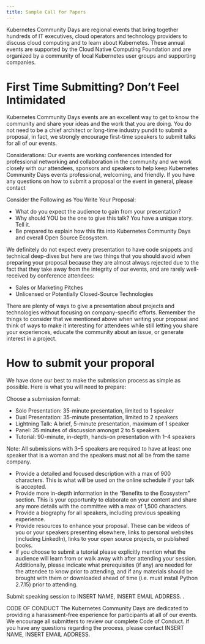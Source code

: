 ```yaml
---
title: Sample Call for Papers
---
```

Kubernetes Community Days are regional events that bring together hundreds of IT executives, cloud operators and technology providers to discuss cloud computing and to learn about Kubernetes.  These annual events are supported by the Cloud Native Computing Foundation and are organized by a community of local Kubernetes user groups and supporting companies.

# First Time Submitting? Don’t Feel Intimidated
Kubernetes Community Days events are an excellent way to get to know the community and share your ideas and the work that you are doing. You do not need to be a chief architect or long-time industry pundit to submit a proposal, in fact, we strongly encourage first-time speakers to submit talks for all of our events.

Considerations:
Our events are working conferences intended for professional networking and collaboration in the community and we work closely with our attendees, sponsors and speakers to help keep Kubernetes Community Days events professional, welcoming, and friendly. If you have any questions on how to submit a proposal or the event in general, please contact

Consider the Following as You Write Your Proposal:

* What do you expect the audience to gain from your presentation?
* Why should YOU be the one to give this talk? You have a unique story. Tell it.
* Be prepared to explain how this fits into Kubernetes Community Days and overall Open Source Ecosystem.

We definitely do not expect every presentation to have code snippets and technical deep-dives but here are two things that you should avoid when preparing your proposal because they are almost always rejected due to the fact that they take away from the integrity of our events, and are rarely well-received by conference attendees:

* Sales or Marketing Pitches
* Unlicensed or Potentially Closed-Source Technologies

There are plenty of ways to give a presentation about projects and technologies without focusing on company-specific efforts. Remember the things to consider that we mentioned above when writing your proposal and think of ways to make it interesting for attendees while still letting you share your experiences, educate the community about an issue, or generate interest in a project.

# How to submit your proporal
We have done our best to make the submission process as simple as possible. Here is what you will need to prepare:

Choose a submission format:

* Solo Presentation: 35-minute presentation, limited to 1 speaker
* Dual Presentation: 35-minute presentation, limited to 2 speakers
* Lightning Talk: A brief, 5-minute presentation, maximum of 1 speaker
* Panel: 35 minutes of discussion amongst 2 to 5 speakers
* Tutorial: 90-minute, in-depth, hands-on presentation with 1–4 speakers

Note: All submissions with 3–5 speakers are required to have at least one speaker that is a woman and the speakers must not all be from the same company.

* Provide a detailed and focused description with a max of 900 characters. This is what will be used on the online schedule if your talk is accepted.
* Provide more in-depth information in the “Benefits to the Ecosystem” section. This is your opportunity to elaborate on your content and share any more details with the committee with a max of 1,500 characters.
* Provide a biography for all speakers, including previous speaking experience.
* Provide resources to enhance your proposal. These can be videos of you or your speakers presenting elsewhere, links to personal websites (including LinkedIn), links to your open source projects, or published books.
* If you choose to submit a tutorial please explicitly mention what the audience will learn from or walk away with after attending your session. Additionally, please indicate what prerequisites (if any) are needed for the attendee to know prior to attending, and if any materials should be brought with them or downloaded ahead of time (i.e. must install Python 2.7.15) prior to attending.

Submit speaking session to INSERT NAME, INSERT EMAIL ADDRESS. . 

CODE OF CONDUCT
The Kubernetes Community Days are dedicated to providing a  harassment-free experience for participants at all of our events. We encourage all submitters to review our complete Code of Conduct.
If you have any questions regarding the process, please contact INSERT NAME, INSERT EMAIL ADDRESS. 
